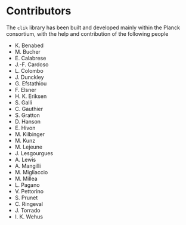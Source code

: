 # Contributors


The `clik` library has been built and developed mainly within the Planck consortium, with the help and contribution of the following people

- K. Benabed
- M. Bucher
- E. Calabrese
- J.-F. Cardoso
- L. Colombo
- J. Dunckley 
- G. Efstathiou
- F. Elsner
- H. K. Eriksen
- S. Galli
- C. Gauthier
- S. Gratton
- D. Hanson
- E. Hivon
- M. Kilbinger
- M. Kunz
- M. Lejeune
- J. Lesgourgues
- A. Lewis
- A. Mangilli
- M. Migliaccio
- M. Millea
- L. Pagano
- V. Pettorino
- S. Prunet
- C. Ringeval
- J. Torrado
- I. K. Wehus
